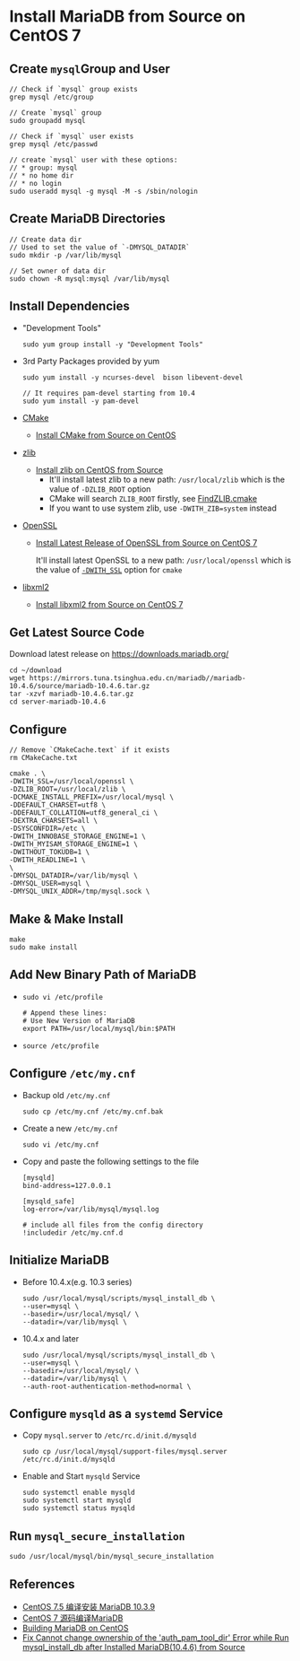 # Install MariaDB from Source on CentOS 7

## Create `mysql`Group and User
```
// Check if `mysql` group exists
grep mysql /etc/group

// Create `mysql` group
sudo groupadd mysql

// Check if `mysql` user exists
grep mysql /etc/passwd

// create `mysql` user with these options:
// * group: mysql
// * no home dir
// * no login
sudo useradd mysql -g mysql -M -s /sbin/nologin
```

## Create MariaDB Directories
```
// Create data dir
// Used to set the value of `-DMYSQL_DATADIR`
sudo mkdir -p /var/lib/mysql

// Set owner of data dir
sudo chown -R mysql:mysql /var/lib/mysql
```

## Install Dependencies
* "Development Tools"

      sudo yum group install -y "Development Tools"

* 3rd Party Packages provided by yum

      sudo yum install -y ncurses-devel  bison libevent-devel

      // It requires pam-devel starting from 10.4
      sudo yum install -y pam-devel

* [CMake](https://cmake.org)
  * [Install CMake from Source on CentOS](https://github.com/northbright/Notes/blob/master/cmake/install-cmake-from-source-on-centos.md)
* [zlib](https://www.zlib.net/)
   * [Install zlib on CentOS from Source](https://github.com/northbright/Notes/blob/master/zlib/install-zlib-on-centos-from-source.md) 
      * It'll install latest zlib to a new path: `/usr/local/zlib` which is the value of `-DZLIB_ROOT` option
      * CMake will search `ZLIB_ROOT` firstly, see [FindZLIB.cmake](https://github.com/Kitware/CMake/blob/v3.13.4/Modules/FindZLIB.cmake#L54)
      * If you want to use system zlib, use `-DWITH_ZIB=system` instead

* [OpenSSL](https://www.openssl.org/)
   * [Install Latest Release of OpenSSL from Source on CentOS 7](https://github.com/northbright/Notes/blob/master/openssl/install-latest-openssl-from-source-on-centos-7.md)
   
      It'll install latest OpenSSL to a new path: `/usr/local/openssl` which is the value of [`-DWITH_SSL`](https://github.com/MariaDB/server/blob/10.3/cmake/ssl.cmake#L23) option for `cmake`

* [libxml2](http://www.xmlsoft.org)
  * [Install libxml2 from Source on CentOS 7](https://github.com/northbright/Notes/blob/38198dcc848ae729c6e61627c1797044b84f13b1/libxml2/install-libxml2-from-source-on-centos7.md)

## Get Latest Source Code
Download latest release on <https://downloads.mariadb.org/>

    cd ~/download
    wget https://mirrors.tuna.tsinghua.edu.cn/mariadb//mariadb-10.4.6/source/mariadb-10.4.6.tar.gz
    tar -xzvf mariadb-10.4.6.tar.gz
    cd server-mariadb-10.4.6

## Configure

    // Remove `CMakeCache.text` if it exists
    rm CMakeCache.txt

    cmake . \
    -DWITH_SSL=/usr/local/openssl \
    -DZLIB_ROOT=/usr/local/zlib \
    -DCMAKE_INSTALL_PREFIX=/usr/local/mysql \
    -DDEFAULT_CHARSET=utf8 \
    -DDEFAULT_COLLATION=utf8_general_ci \
    -DEXTRA_CHARSETS=all \
    -DSYSCONFDIR=/etc \
    -DWITH_INNOBASE_STORAGE_ENGINE=1 \
    -DWITH_MYISAM_STORAGE_ENGINE=1 \
    -DWITHOUT_TOKUDB=1 \
    -DWITH_READLINE=1 \
    \
    -DMYSQL_DATADIR=/var/lib/mysql \
    -DMYSQL_USER=mysql \
    -DMYSQL_UNIX_ADDR=/tmp/mysql.sock \

## Make & Make Install

    make
    sudo make install

## Add New Binary Path of MariaDB
* `sudo vi /etc/profile`

      # Append these lines:
      # Use New Version of MariaDB
      export PATH=/usr/local/mysql/bin:$PATH

* `source /etc/profile`

## Configure `/etc/my.cnf`

* Backup old `/etc/my.cnf`
  
      sudo cp /etc/my.cnf /etc/my.cnf.bak

* Create a new `/etc/my.cnf`
    
      sudo vi /etc/my.cnf

* Copy and paste the following settings to the file

      [mysqld]
      bind-address=127.0.0.1

      [mysqld_safe]
      log-error=/var/lib/mysql/mysql.log

      # include all files from the config directory
      !includedir /etc/my.cnf.d
        
## Initialize MariaDB
* Before 10.4.x(e.g. 10.3 series)

      sudo /usr/local/mysql/scripts/mysql_install_db \
      --user=mysql \
      --basedir=/usr/local/mysql/ \
      --datadir=/var/lib/mysql \

* 10.4.x and later

      sudo /usr/local/mysql/scripts/mysql_install_db \
      --user=mysql \
      --basedir=/usr/local/mysql/ \
      --datadir=/var/lib/mysql \
      --auth-root-authentication-method=normal \

## Configure `mysqld` as a `systemd` Service
* Copy `mysql.server` to `/etc/rc.d/init.d/mysqld`

      sudo cp /usr/local/mysql/support-files/mysql.server /etc/rc.d/init.d/mysqld

* Enable and Start `mysqld` Service

      sudo systemctl enable mysqld
      sudo systemctl start mysqld
      sudo systemctl status mysqld

## Run `mysql_secure_installation`

    sudo /usr/local/mysql/bin/mysql_secure_installation

## References
* [CentOS 7.5 编译安装 MariaDB 10.3.9](https://blog.csdn.net/qq_32828933/article/details/82720018)
* [CentOS 7 源码编译MariaDB](https://www.cnblogs.com/bigdevilking/p/9452686.html)
* [Building MariaDB on CentOS](https://mariadb.com/kb/en/library/source-building-mariadb-on-centos/)
* [Fix Cannot change ownership of the 'auth_pam_tool_dir' Error while Run mysql_install_db after Installed MariaDB(10.4.6) from Source](https://github.com/northbright/Notes/blob/master/mariadb/fix-cannot-change-ownership-of-the-auth_pam_tool_dir-error-while-run-mysql_install_db-after-installed-mariadb-10.4.6-from-source.md)
